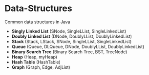 # Data-Structures
Common data structures in Java

 - **Singly Linked List** (SNode, SingleLList, SingleLinkedList)
 - **Doubly Linked List** (DNode, DoublyLList, DoublyLinkedList)
 - **Stack** (Stack, LStack, SNode, SingleLList, SingleLinkedList)
 - **Queue** (Queue, DLQueue, DNode, DoublyLList, DoublyLinkedList)
 - **Binary Search Tree** (Binary Search Tree, BST, TreeNode)
 - **Heap** (Heap, myHeap)
 - **Hash Table** (HashTable)
 - **Graph** (Graph, Edge, AdjList)

